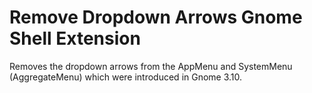 Remove Dropdown Arrows Gnome Shell Extension
============================================

Removes the dropdown arrows from the AppMenu and SystemMenu (AggregateMenu) which were introduced in Gnome 3.10.
